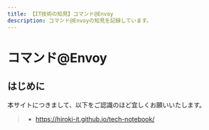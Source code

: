 ```yaml
---
title: 【IT技術の知見】コマンド@Envoy
description: コマンド@Envoyの知見を記録しています。
---
```


# コマンド@Envoy

## はじめに

本サイトにつきまして、以下をご認識のほど宜しくお願いいたします。

> - https://hiroki-it.github.io/tech-notebook/

<br>

